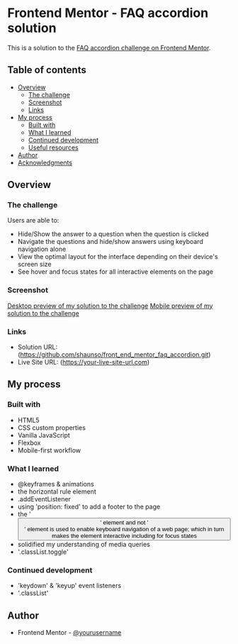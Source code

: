 # Frontend Mentor - FAQ accordion solution

This is a solution to the [FAQ accordion challenge on Frontend Mentor](https://www.frontendmentor.io/challenges/faq-accordion-wyfFdeBwBz).

## Table of contents

- [Overview](#overview)
  - [The challenge](#the-challenge)
  - [Screenshot](#screenshot)
  - [Links](#links)
- [My process](#my-process)
  - [Built with](#built-with)
  - [What I learned](#what-i-learned)
  - [Continued development](#continued-development)
  - [Useful resources](#useful-resources)
- [Author](#author)
- [Acknowledgments](#acknowledgments)

## Overview

### The challenge

Users are able to:

- Hide/Show the answer to a question when the question is clicked
- Navigate the questions and hide/show answers using keyboard navigation alone
- View the optimal layout for the interface depending on their device's screen size
- See hover and focus states for all interactive elements on the page

### Screenshot

[Desktop preview of my solution to the challenge](./desktop_solution.png)
[Mobile preview of my solution to the challenge](./mobile_solution.png)

### Links

- Solution URL: (https://github.com/shaunso/front_end_mentor_faq_accordion.git)
- Live Site URL: (https://your-live-site-url.com)

## My process

### Built with

- HTML5
- CSS custom properties
- Vanilla JavaScript
- Flexbox
- Mobile-first workflow

### What I learned

- @keyframes & animations
- the horizontal rule element
- .addEventListener
- using 'position: fixed' to add a footer to the page
- the '<button>' element and not '<div>' element is used to enable keyboard navigation of a web page; which in turn makes the element interactive including for focus states
- solidified my understanding of media queries
- '.classList.toggle'

### Continued development

- 'keydown' & 'keyup' event listeners
- '.classList'

## Author

- Frontend Mentor - [@yourusername](https://www.frontendmentor.io/profile/yourusername)
